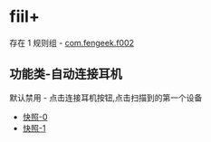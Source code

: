 # fiil+

存在 1 规则组 - [com.fengeek.f002](/src/apps/com.fengeek.f002.ts)

## 功能类-自动连接耳机

默认禁用 - 点击连接耳机按钮,点击扫描到的第一个设备

- [快照-0](https://i.gkd.li/import/13161277)
- [快照-1](https://i.gkd.li/import/13161365)
